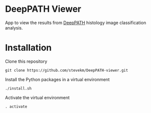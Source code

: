 # DeepPATH Viewer

App to view the results from [DeepPATH](https://github.com/ncoudray/DeepPATH) histology image classification analysis.

# Installation

Clone this repository

```
git clone https://github.com/stevekm/DeepPATH-viewer.git
```

Install the Python packages in a virtual environment

```
./install.sh
```

Activate the virtual environment

```
. activate
```
